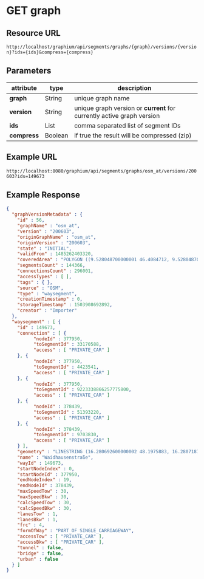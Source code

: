 # GET graph

## Resource URL

`http://localhost/graphium/api/segments/graphs/{graph}/versions/{version}?ids={ids}&compress={compress}`

## Parameters

| attribute    | type       | description                                                  |
| ------------ | ---------- | ------------------------------------------------------------ |
| **graph**    | String     | unique graph name                                            |
| **version**  | String     | unique graph version or **current** for currently active graph version |
| **ids**      | List<Long> | comma separated list of segment IDs                          |
| **compress** | Boolean    | if true the result will be compressed (zip)                  |

## Example URL

`http://localhost:8080/graphium/api/segments/graphs/osm_at/versions/200603?ids=149673`

## Example Response

```json
{
  "graphVersionMetadata" : {
    "id" : 56,
    "graphName" : "osm_at",
    "version" : "200603",
    "originGraphName" : "osm_at",
    "originVersion" : "200603",
    "state" : "INITIAL",
    "validFrom" : 1485262403320,
    "coveredArea" : "POLYGON ((9.528048700000001 46.4084712, 9.528048700000001 49.0140693, 17.156510700000002 49.0140693, 17.156510700000002 46.4084712, 9.528048700000001 46.4084712))",
    "segmentsCount" : 144366,
    "connectionsCount" : 296001,
    "accessTypes" : [ ],
    "tags" : { },
    "source" : "OSM",
    "type" : "waysegment",
    "creationTimestamp" : 0,
    "storageTimestamp" : 1503908692892,
    "creator" : "Importer"
  },
  "waysegment" : [ {
    "id" : 149673,
    "connection" : [ {
          "nodeId" : 377950,
          "toSegmentId" : 33170588,
          "access" : [ "PRIVATE_CAR" ]
    }, {
          "nodeId" : 377950,
          "toSegmentId" : 4423541,
          "access" : [ "PRIVATE_CAR" ]
    }, {
          "nodeId" : 377950,
          "toSegmentId" : 9223338866257775800,
          "access" : [ "PRIVATE_CAR" ]
    }, {
          "nodeId" : 378439,
          "toSegmentId" : 51393220,
          "access" : [ "PRIVATE_CAR" ]
    }, {
          "nodeId" : 378439,
          "toSegmentId" : 9703830,
          "access" : [ "PRIVATE_CAR" ]
    } ],
    "geometry" : "LINESTRING (16.280692600000002 48.1975883, 16.2807187 48.1984513, 16.2807192 48.198647, 16.280547300000002 48.1989838, 16.2804542 48.1991473,16.2799596 48.199552800000006, 16.279789348.199760600000005, 16.2796171 48.199997800000006, 16.2795612 48.200185100000006, 16.2795528 48.200204500000005, 16.2793199 48.200814, 16.2791128 48.2013533, 16.279066800000003 48.2014738, 16.2790629 48.2014834, 16.2790134 48.201599300000005, 16.278952200000003 48.202226700000004, 16.278953 48.202390300000005, 16.2788907 48.203642300000006, 16.2788799 48.2038742, 16.2788752 48.2039764)",
    "name" : "Waidhausenstraße",
    "wayId" : 149673,
    "startNodeIndex" : 0,
    "startNodeId" : 377950,
    "endNodeIndex" : 19,
    "endNodeId" : 378439,
    "maxSpeedTow" : 30,
    "maxSpeedBkw" : 30,
    "calcSpeedTow" : 30,
    "calcSpeedBkw" : 30,
    "lanesTow" : 1,
    "lanesBkw" : 1,
    "frc" : 4,
    "formOfWay" : "PART_OF_SINGLE_CARRIAGEWAY",
    "accessTow" : [ "PRIVATE_CAR" ],
    "accessBkw" : [ "PRIVATE_CAR" ],
    "tunnel" : false,
    "bridge" : false,
    "urban" : false
  } ]
}
```
